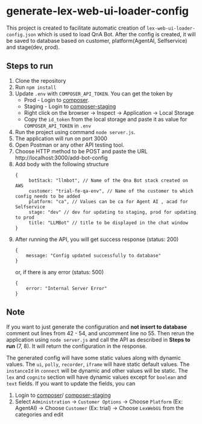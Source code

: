 # generate-lex-web-ui-loader-config
This project is created to facilitate automatic creation of `lex-web-ui-loader-config.json` which is used to load QnA Bot. After the config is created, it will be saved to database based on customer, platform(AgentAI, Selfservice) and stage(dev, prod).

## Steps to run
1. Clone the repository
2. Run `npm install`
3. Update `.env` with `COMPOSER_API_TOKEN`. You can get the token by
   - Prod - Login to [composer](https://composer.devicebits.com).
   - Staging - Login to [composer-staging](https://composer-staging.devicebits.com) 
   - Right click on the browser -> Inspect -> Application -> Local Storage
   - Copy the `id_token` from the local storage and paste it as value for `COMPOSER_API_TOKEN` in `.env`
4. Run the project using command `node server.js`.
5. The application will run on port 3000
6. Open Postman or any other API testing tool.
7. Choose HTTP method to be POST and paste the URL http://localhost:3000/add-bot-config
8. Add body with the following structure
   ```
   {
        botStack: "llmbot", // Name of the Qna Bot stack created on AWS
        customer: "trial-fe-qa-env", // Name of the customer to which config needs to be added
        platform: "ca", // Values can be ca for Agent AI , acad for Selfservice
        stage: "dev" // dev for updating to staging, prod for updating to prod
        title: "LLMBot" // title to be displayed in the chat window
   }
   ```
10. After running the API, you will get success response (status: 200)
    ```
    {
        message: "Config updated successfully to database"
    }
    ```
    or, if there is any error (status: 500)
    ```
    {
        error: "Internal Server Error"
    }
    ```

## Note

If you want to just generate the configuration and **not insert  to database** comment out lines from 42 - 54, and uncomment line no 55. Then rerun the application
using `node server.js` and call the API as described in **Steps to run** (7, 8). It will return the configuration in the response.

The generated config will have some static values along with dynamic values. The `ui`, `polly`, `recorder`, `iframe` will have static default values. The `instanceId` in `connect` will be dynamic and other values will be static. The `lex` and `cognito` section will have dynamic values except for `boolean` and `text` fields. If you want to update the fields, you can 
1. Login to [composer](https://composer.devicebits.com)/ [composer-staging](https://composer-staging.devicebits.com) 
2. Select `Administration` -> `Customer Options` -> Choose `Platform` (Ex: AgentAI) -> Choose `Customer` (Ex: trial) -> Choose `LexWebUi` from the categories and edit

